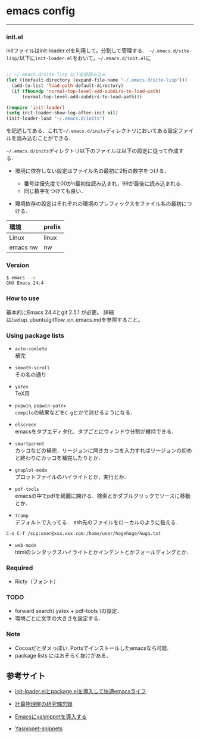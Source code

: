 # emacs config
***

### init.el

initファイルはinit-loader.elを利用して，分割して管理する．
`~/.emacs.d/site-lisp/`以下に`init-loader.el`をおいて，`~/.emacs.d/init.el`に

```el

;; ~/.emacs.d/site-lisp 以下全部読み込み
(let ((default-directory (expand-file-name "~/.emacs.d/site-lisp")))
  (add-to-list 'load-path default-directory)
  (if (fboundp 'normal-top-level-add-subdirs-to-load-path)
      (normal-top-level-add-subdirs-to-load-path)))

(require 'init-loader)
(setq init-loader-show-log-after-init nil)
(init-loader-load "~/.emacs.d/inits")

```

を記述してある．これで`~/.emacs.d/inits`ディレクトリにおいてある設定ファイルを読み込むことができる．

`~/.emacs.d/inits`ディレクトリ以下のファイルは以下の設定に従って作成する．

- 環境に依存しない設定はファイル名の最初に2桁の数字をつける．

	- 番号は優先度で00がn最初位読み込まれ，99が最後に読み込まれる． 
	- 同じ数字をつけても良い．
	
- 環境依存の設定はそれぞれの環境のプレフィックスをファイル名の最初につける．

|環境|prefix|  
|:--|:--|  
|Linux|linux|  
|emacs nw|nw|  


### Version

```bash
$ emacs --v
GNU Emacs 24.4
```

### How to use
基本的にEmacs 24.4とgit 2.5.1 が必要。
詳細は/setup_ubuntu/gitflow\_on\_emacs.mdを参照すること。

### Using package lists
- `auto-comlete`  
補完

- `smooth-scroll`  
その名の通り

- `yatex`  
TeX用

- `popwin`, `popwin-yatex`  
`compile`の結果などを`C-g`とかで消せるようになる．

- `elscreen`  
emacsをタブエディタ化．タブごとにウィンドウ分割が維持できる．

- `smartparent`  
カッコなどの補完．リージョンに開きカッコを入力すればリージョンの初めと終わりにカッコを補完したりとか．

- `gnuplot-mode`  
プロットファイルのハイライトとか，実行とか．

- `pdf-tools`  
emacsの中でpdfを綺麗に開ける．検索とかダブルクリックでソースに移動とか．

- `tramp`  
デフォルトで入ってる．
ssh先のファイルをローカルのように扱える．

```bash
C-x C-f /scp:user@xxx.xxx.com:/home/user/hogehoge/huga.txt
```

- `web-mode`  
htmlのシンタックスハイライトとかインデントとかフォールディングとか．

### Required
- Ricty（フォント）

### TODO
- forward search( yatex + pdf-tools )の設定．
- 環境ごとに文字の大きさを設定する．

### Note
- Cocoaだとダメっぽい. Portsでインストールしたemacsなら可能.
- package lists にはおそらく抜けがある．

## 参考サイト

- [init-loader.elとpackage.elを導入して快適emacsライフ](http://qiita.com/catatsuy/items/5f1cd86e2522fd3384a0)

- [計算物理屋の研究備忘録 ](http://keisanbutsuriya.hateblo.jp/entry/2015/02/17/131824)

- [Emacsにyasnippetを導入する](http://vdeep.net/emacs-yasnippet)

- [Yasnippet-snippets](https://github.com/AndreaCrotti/yasnippet-snippets)
